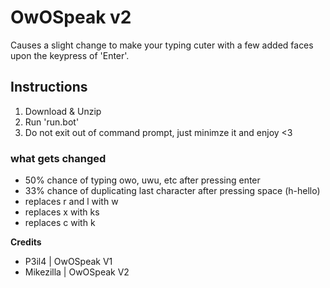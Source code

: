 # OwOSpeak v2
Causes a slight change to make your typing cuter with a few added faces upon the keypress of 'Enter'.

## Instructions
1. Download & Unzip
2. Run 'run.bot'
3. Do not exit out of command prompt, just minimze it and enjoy <3

### what gets changed
- 50% chance of typing owo, uwu, etc after pressing enter
- 33% chance of duplicating last character after pressing space (h-hello)
- replaces r and l with w 
- replaces x with ks
- replaces c with k

**Credits**
- P3il4 | OwOSpeak V1
- Mikezilla | OwOSpeak V2
